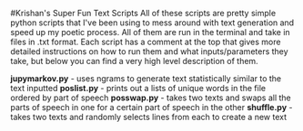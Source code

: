 #Krishan's Super Fun Text Scripts
All of these scripts are pretty simple python scripts that I've been using to mess around with text generation and speed up my poetic process. All of them are run in the terminal and take in files in .txt format. Each script has a comment at the top that gives more detailed instructions on how to run them and what inputs/parameters they take, but below you can find a very high level description of them.

**jupymarkov.py** - uses ngrams to generate text statistically similar to the text inputted
**poslist.py** - prints out a lists of unique words in the file ordered by part of speech 
**posswap.py** - takes two texts and swaps all the parts of speech in one for a certain part of speech in the other
**shuffle.py** - takes two texts and randomly selects lines from each to create a new text


